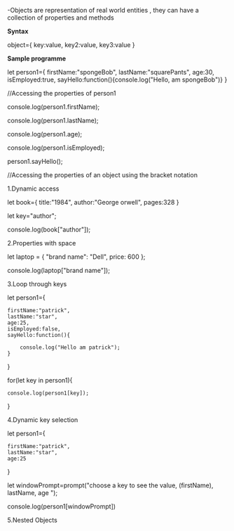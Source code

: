 -Objects are representation of real world entities , they can have a collection of properties and methods

**Syntax**

object={
    key:value,
    key2:value,
    key3:value
}

**Sample programme**

let person1={
    firstName:"spongeBob",
    lastName:"squarePants",
    age:30,
    isEmployed:true,
    sayHello:function(){console.log("Hello, am spongeBob")}
}

//Accessing the properties of person1

console.log(person1.firstName);

console.log(person1.lastName);

console.log(person1.age);

console.log(person1.isEmployed);

person1.sayHello();

//Accessing the properties of an object using the bracket notation

1.Dynamic access

let book={
    title:"1984",
    author:"George orwell",
    pages:328
}

let key="author";

console.log(book["author"]);

2.Properties with space

let laptop = { "brand name": "Dell", price: 600 };

console.log(laptop["brand name"]);

3.Loop through keys

let person1={

    firstName:"patrick",
    lastName:"star",
    age:25,
    isEmployed:false,
    sayHello:function(){

        console.log("Hello am patrick");
    }
}

for(let key in person1){

    console.log(person1[key]);
}

4.Dynamic key selection 

let person1={
    
    firstName:"patrick",
    lastName:"star",
    age:25
}

let windowPrompt=prompt("choose a key to see the value, (firstName), lastName, age ");

console.log(person1[windowPrompt])

5.Nested Objects

